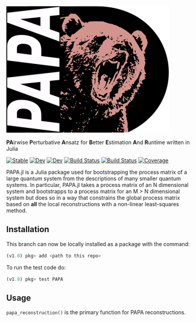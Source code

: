 ![PAPA](docs/images/PAPA_BEAR_small.png)

**PA**irwise **P**erturbative **A**nsatz for **B**etter **E**stimation **A**nd **R**untime written in Julia

[![Stable](https://img.shields.io/badge/docs-stable-blue.svg)](https://matthewware.github.io/PAPA.jl/stable)
[![Dev](https://img.shields.io/badge/docs-dev-blue.svg)](https://matthewware.github.io/PAPA.jl/dev)
[![Dev](https://img.shields.io/badge/docs-dev-blue.svg)](https://matthewware.gitlab.io/PAPA.jl/dev)
[![Build Status](https://travis-ci.com/matthewware/PAPA.jl.svg?branch=master)](https://travis-ci.com/matthewware/PAPA.jl)
[![Build Status](https://gitlab.com/matthewware/PAPA.jl/badges/master/build.svg)](https://gitlab.com/matthewware/PAPA.jl/pipelines)
[![Coverage](https://gitlab.com/matthewware/PAPA.jl/badges/master/coverage.svg)](https://gitlab.com/matthewware/PAPA.jl/commits/master)

PAPA.jl is a Julia package used for bootstrapping the process matrix of a large quantum system from the descriptions of many smaller quantum systems.  In particular, PAPA.jl takes a process matrix of an N dimensional system and bootstrapps to a process matrix for an M > N dimensional system but does so in a way that constrains the global process matrix based on __all__ the local reconstructions with a non-linear least-squares method.     

## Installation
This branch can now be locally installed as a package with the command:
```julia
(v1.0) pkg> add <path to this repo>
```

To run the test code do:
```julia
(v1.0) pkg> test PAPA
```

## Usage
`papa_reconstruction()` is the primary function for PAPA reconstructions.
